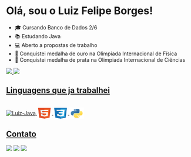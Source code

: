 # Olá, sou o Luiz Felipe Borges!

- 🎓 Cursando Banco de Dados 2/6
- 📚 Estudando Java
- 💻 Aberto a propostas de trabalho
- 🥇 Conquistei medalha de ouro na Olimpiada Internacional de Física
- 🥈 Conquistei medalha de prata na Olimpiada Internacional de Ciências
<div>
  <a href="https://github.com/luizborges17">
  <img height="180em" src="https://github-readme-stats.vercel.app/api?username=luizborges17&show_icons=true&theme=dracula&include_all_commits=true&count_private=true"/>
    <img height="180em" src="https://github-readme-stats.vercel.app/api/top-langs/?username=luizborges17&layout=compact&langs_count=7&theme=dracula"/>
</div>
  
  ## Linguagens que ja trabalhei
  
<div style="display: inline_block"><br>
  <img align="center" alt="Luiz-Java" height="30" width="40" src="https://cdn.jsdelivr.net/gh/devicons/devicon/icons/java/java-original-wordmark.svg">
  <img align="center" alt="Luiz-HTML" height="30" width="40" src="https://raw.githubusercontent.com/devicons/devicon/master/icons/html5/html5-original.svg">
  <img align="center" alt="Luiz-CSS" height="30" width="40" src="https://raw.githubusercontent.com/devicons/devicon/master/icons/css3/css3-original.svg">
  <img align="center" alt="Luiz-Python" height="30" width="40" src="https://raw.githubusercontent.com/devicons/devicon/master/icons/python/python-original.svg">
</div>
  
 ##
  ## Contato
  <div>
  <a href="https://www.instagram.com/luiz_b0rgess/" target="_blank"><img src="https://img.shields.io/badge/-Instagram-%23E4405F?style=for-the-badge&logo=instagram&logoColor=white" target="_blank"></a>
  <a href = "mailto:lfborgesrp1@gmail.com"><img src="https://img.shields.io/badge/Gmail-D14836?style=for-the-badge&logo=gmail&logoColor=white" target="_blank"></a>
  <a href="https://www.linkedin.com/in/luiz-borges-6aa054205/" target="_blank"><img src="https://img.shields.io/badge/-LinkedIn-%230077B5?style=for-the-badge&logo=linkedin&logoColor=white" target="_blank"></a>   
</div>

